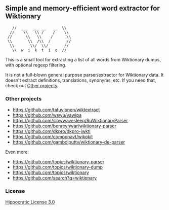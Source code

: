 ## Simple and memory-efficient word extractor for Wiktionary ##

```
   //  ___  ___ __   __  \\
  //    \\   \\ /    /    \\
 //      \\   \\    /      \\
 \\       \\  /\\  /       //
  \\       \\/  \\/       //
   \\  w  i  k  t  i  o  //
```

This is a small tool for extracting a list of all words from Wiktionary dumps, with optional regexp filtering.

It is not a full-blown general purpose parser/extractor for Wiktionary data. It doesn't extract definitions, translations, synonyms, etc. If you need that, check out [Other projects](#other-projects).

### Other projects ###

- https://github.com/tatuylonen/wiktextract
- https://github.com/wswu/yawipa
- https://github.com/slowwavesleep/RuWiktionaryParser
- https://github.com/benreynwar/wiktionary-parser
- https://github.com/dkpro/dkpro-jwktl
- https://github.com/componavt/wikokit
- https://github.com/gambolputty/wiktionary-de-parser

Even more:

- https://github.com/topics/wiktionary-parser
- https://github.com/topics/wiktionary-dump
- https://github.com/topics/wiktionary
- https://github.com/search?q=wiktionary

### License ###

[Hippocratic License 3.0](https://firstdonoharm.dev/)

